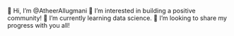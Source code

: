 👋 Hi, I’m @AtheerAllugmani
👀 I’m interested in building a positive community!
🌱 I’m currently learning data science.
💞️ I’m looking to share my progress with you all!
